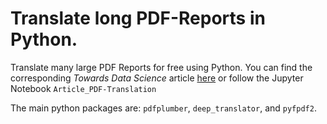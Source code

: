 # Translate long PDF-Reports in Python.

Translate many large PDF Reports for free using Python. You can find the corresponding *Towards Data Science* article [here](https://towardsdatascience.com/translate-long-pdf-reports-in-python-eab3be08ceb4) or follow the Jupyter Notebook `Article_PDF-Translation`

The main python packages are: `pdfplumber`, `deep_translator`, and `pyfpdf2`.
